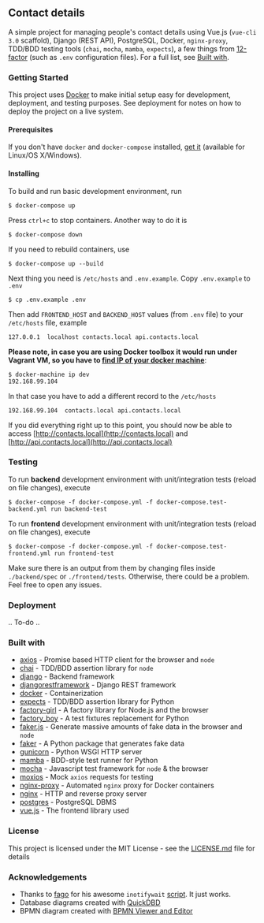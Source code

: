 ## Contact details

A simple project for managing people's contact details using Vue.js (`vue-cli 3.0` scaffold), Django (REST API), PostgreSQL, Docker, `nginx-proxy`, TDD/BDD testing tools (`chai`, `mocha`, `mamba`, `expects`), a few things from [12-factor](https://12factor.net/) (such as `.env` configuration files). For a full list, see [Built with](#built-with).

### Getting Started

This project uses [Docker](https://www.docker.com/) to make initial setup easy for development, deployment, and testing purposes. See deployment for notes on how to deploy the project on a live system.

#### Prerequisites

If you don't have `docker` and `docker-compose` installed, [get it](https://store.docker.com/search?type=edition&offering=community) (available for Linux/OS X/Windows).


#### Installing

To build and run basic development environment, run

```
$ docker-compose up
```

Press `ctrl+c` to stop containers. Another way to do it is

```
$ docker-compose down
```

If you need to rebuild containers, use

```
$ docker-compose up --build
```

Next thing you need is `/etc/hosts` and `.env.example`. Copy `.env.example` to `.env`

```
$ cp .env.example .env
```

Then add `FRONTEND_HOST` and `BACKEND_HOST` values (from `.env` file) to your `/etc/hosts` file, example

```
127.0.0.1  localhost contacts.local api.contacts.local
```

**Please note, in case you are using Docker toolbox it would run under Vagrant VM, so you have to [find IP of your docker machine](https://docs.docker.com/machine/reference/ip/)**:

```
$ docker-machine ip dev
192.168.99.104
```

In that case you have to add a different record to the `/etc/hosts`

```
192.168.99.104  contacts.local api.contacts.local
```

If you did everything right up to this point, you should now be able to access [http://contacts.local](http://contacts.local) and [http://api.contacts.local](http://api.contacts.local)

### Testing

To run **backend** development environment with unit/integration tests (reload on file changes), execute

```
$ docker-compose -f docker-compose.yml -f docker-compose.test-backend.yml run backend-test
```

To run **frontend** development environment with unit/integration tests (reload on file changes), execute

```
$ docker-compose -f docker-compose.yml -f docker-compose.test-frontend.yml run frontend-test
```

Make sure there is an output from them by changing files inside `./backend/spec` or `./frontend/tests`. Otherwise, there could be a problem. Feel free to open any issues.


### Deployment

.. To-do ..

### Built with

* [axios](https://github.com/axios/axios) - Promise based HTTP client for the browser and `node`
* [chai](https://github.com/chaijs/chai) - TDD/BDD assertion library for `node`
* [django](https://www.djangoproject.com) - Backend framework
* [djangorestframework](https://github.com/encode/django-rest-framework) - Django REST framework
* [docker](https://www.docker.com) - Containerization
* [expects](https://github.com/jaimegildesagredo/expects) - TDD/BDD assertion library for Python
* [factory-girl](https://github.com/aexmachina/factory-girl) - A factory library for Node.js and the browser
* [factory_boy](https://github.com/FactoryBoy/factory_boy) - A test fixtures replacement for Python
* [faker.js](https://github.com/Marak/Faker.js) - Generate massive amounts of fake data in the browser and `node`
* [faker](https://github.com/joke2k/faker/) - A Python package that generates fake data
* [gunicorn](https://github.com/benoitc/gunicorn) - Python WSGI HTTP server
* [mamba](https://github.com/nestorsalceda/mamba) - BDD-style test runner for Python
* [mocha](https://github.com/mochajs/mocha) - Javascript test framework for `node` & the browser
* [moxios](https://github.com/axios/moxios) - Mock `axios` requests for testing
* [nginx-proxy](https://github.com/jwilder/nginx-proxy) - Automated `nginx` proxy for Docker containers
* [nginx](https://github.com/nginx/nginx) - HTTP and reverse proxy server
* [postgres](https://github.com/postgres/postgres) - PostgreSQL DBMS
* [vue.js](https://vuejs.org) - The frontend library used

### License

This project is licensed under the MIT License - see the [LICENSE.md](LICENSE.md) file for details

### Acknowledgements

* Thanks to [fago](https://github.com/fago) for his awesome `inotifywait` [script](https://gist.github.com/fago/9608238). It just works.
* Database diagrams created with [QuickDBD](https://www.quickdatabasediagrams.com)
* BPMN diagram created with [BPMN Viewer and Editor](https://bpmn.io/)
